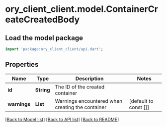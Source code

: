 # ory_client_client.model.ContainerCreateCreatedBody

## Load the model package
```dart
import 'package:ory_client_client/api.dart';
```

## Properties
Name | Type | Description | Notes
------------ | ------------- | ------------- | -------------
**id** | **String** | The ID of the created container | 
**warnings** | **List<String>** | Warnings encountered when creating the container | [default to const []]

[[Back to Model list]](../README.md#documentation-for-models) [[Back to API list]](../README.md#documentation-for-api-endpoints) [[Back to README]](../README.md)


